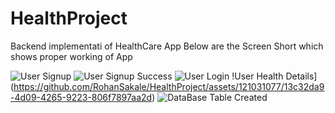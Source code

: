 # HealthProject
Backend implementati of HealthCare App 
Below are the Screen Short which shows proper working of App

![User Signup](https://github.com/RohanSakale/HealthProject/assets/121031077/ab1d565a-c54b-40cc-ad3b-546a62346842)
![User Signup Success](https://github.com/RohanSakale/HealthProject/assets/121031077/3b323e6f-4ac9-4ca1-b5f3-f2933ee9d917)
![User Login](https://github.com/RohanSakale/HealthProject/assets/121031077/8a76b908-627b-49b7-9bc5-6c618909b103)
!User Health Details](https://github.com/RohanSakale/HealthProject/assets/121031077/13c32da9-4d09-4265-9223-806f7897aa2d)
![DataBase Table Created](https://github.com/RohanSakale/HealthProject/assets/121031077/8bcfa616-68f5-49ff-9847-7cb13f2f1997)
